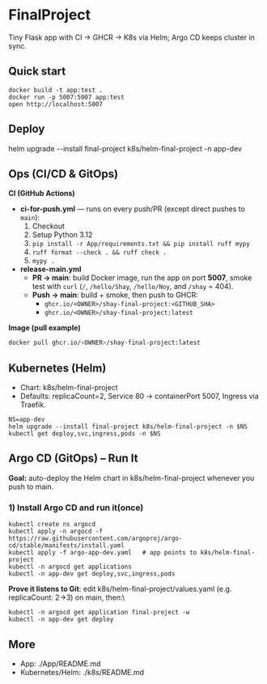 # FinalProject
Tiny Flask app with CI → GHCR → K8s via Helm; Argo CD keeps cluster in sync.

## Quick start
```
docker build -t app:test .
docker run -p 5007:5007 app:test
open http://localhost:5007
```
## Deploy
helm upgrade --install final-project k8s/helm-final-project -n app-dev

## Ops (CI/CD & GitOps)

**CI (GitHub Actions)**
- **ci-for-push.yml** — runs on every push/PR (except direct pushes to `main`):
  1. Checkout  
  2. Setup Python 3.12  
  3. `pip install -r App/requirements.txt && pip install ruff mypy`  
  4. `ruff format --check . && ruff check .`  
  5. `mypy .`
- **release-main.yml**
  - **PR → main**: build Docker image, run the app on port **5007**, smoke test with `curl` (`/`, `/hello/Shay`, `/hello/Noy`, and `/shay` = 404).
  - **Push → main**: build + smoke, then push to GHCR:
    - `ghcr.io/<OWNER>/shay-final-project:<GITHUB_SHA>`
    - `ghcr.io/<OWNER>/shay-final-project:latest`

**Image (pull example)**
```bash
docker pull ghcr.io/<OWNER>/shay-final-project:latest
```
## Kubernetes (Helm)
- Chart: k8s/helm-final-project
- Defaults: replicaCount=2, Service 80 → containerPort 5007, Ingress via Traefik.
```
NS=app-dev
helm upgrade --install final-project k8s/helm-final-project -n $NS
kubectl get deploy,svc,ingress,pods -n $NS
```
## Argo CD (GitOps) – Run It
**Goal:** auto-deploy the Helm chart in k8s/helm-final-project whenever you push to main.

### 1) Install Argo CD and run it(once)
```
kubectl create ns argocd
kubectl apply -n argocd -f https://raw.githubusercontent.com/argoproj/argo-cd/stable/manifests/install.yaml
kubectl apply -f argo-app-dev.yaml   # app points to k8s/helm-final-project
kubectl -n argocd get applications
kubectl -n app-dev get deploy,svc,ingress,pods
```
**Prove it listens to Git**: edit k8s/helm-final-project/values.yaml (e.g. replicaCount: 2→3) on main, then:\

```
kubectl -n argocd get application final-project -w
kubectl -n app-dev get deploy
```

## More
- App: ./App/README.md
- Kubernetes/Helm: ./k8s/README.md